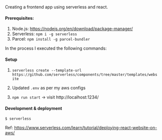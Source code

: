 Creating a frontend app using serverless and react.

#### Prerequisites:
1. Node.js: https://nodejs.org/en/download/package-manager/
1. Serverless: `npm i -g serverless`
4. Parcel: `npm install -g parcel-bundler`

In the process I executed the following commands:

#### Setup
1. `serverless create --template-url https://github.com/serverless/components/tree/master/templates/website`

2. Updated `.env` as per my aws configs

3. `npm run start` -> visit http://localhost:1234/

#### Development & deployment
`$ serverless`



Ref: https://www.serverless.com/learn/tutorial/deploying-react-website-on-aws/